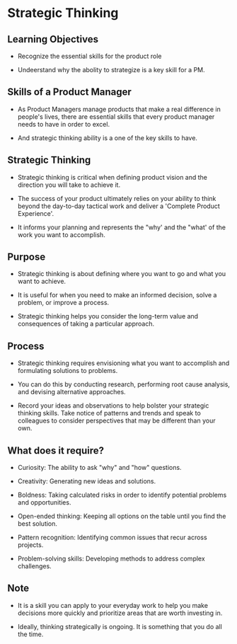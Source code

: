 # Strategic Thinking

## Learning Objectives

 - Recognize the essential skills for the product role

 - Undeerstand why the abolity to strategize is a key skill for a PM.

## Skills of a Product Manager

- As Product Managers manage products that make a real difference in people's lives, there are essential skills that every product manager needs to have in order to excel.

- And strategic thinking ability is a one of the key skills to have.


## Strategic Thinking

  - Strategic thinking is critical when defining product vision and the direction you will take to achieve it.

  - The success of your product ultimately relies on your ability to think beyond the day-to-day tactical work and deliver a 'Complete Product Experience'.

  - It informs your planning and represents the "why' and the "what' of the work you want to accomplish.


## Purpose

 - Strategic thinking is about defining where you want to go and what you want to achieve.

 - It is useful for when you need to make an informed decision, solve a problem, or improve a process.

 - Strategic thinking helps you consider the long-term value and consequences of taking a particular approach.


## Process

  - Strategic thinking requires envisioning what you want to accomplish and formulating solutions to problems.

  - You can do this by conducting research, performing root cause analysis, and devising alternative approaches.

  - Record your ideas and observations to help bolster your strategic thinking skills. Take notice of patterns and trends and speak to colleagues to consider perspectives that may be different than your own.


## What does it require?

  - Curiosity: The ability to ask "why" and "how" questions.

  - Creativity: Generating new ideas and solutions.

  - Boldness: Taking calculated risks in order to identify potential problems and opportunities.

  - Open-ended thinking: Keeping all options on the table until you find the best solution.

  - Pattern recognition: Identifying common issues that recur across projects.

  - Problem-solving  skills: Developing methods to address complex challenges.


## Note

   - It is a skill you can apply to your everyday work to help you make decisions more quickly and prioritize areas that are worth investing in.

   - Ideally, thinking strategically is ongoing. It is something that you do all the time.